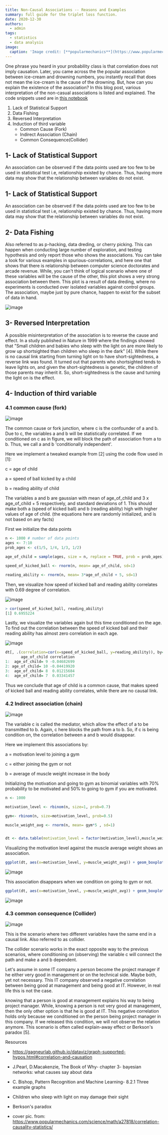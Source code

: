 ```yaml
---
title: Non-Causal Associations -- Reasons and Examples
summary: full guide for the triplet loss function.
date: 2020-12-30
authors:
  - admin
tags:
  - statistics
  - data analysis
image:
  caption: 'Image credit: [**popularmechanics**](https://www.popularmechanics.com/science/math/a27818/correlation-causality-statistics/)'
---
```


One phrase you heard in your probability class is that correlation does not imply causation. Later, you came across the the popular association between ice-cream and drowning numbers, you instantly recall that does not mean the ice-cream is the cause of the drowning. But, how can you explain the existence of the association? In this blog post, various interpretation of the non-casual associations is listed and explained. The code snippets used are in [this notebook](https://github.com/AhmedAbdel-Aal/DataSience-home/blob/main/non%20causal%20associations/non-causal%20relations%20-%20Induction%20of%20third%20variable.ipynb)

1. Lack of Statistical Support
2. Data Fishing
3. Reversed Interpretation
4. Induction of third variable
    - Common Cause (Fork)
    - Indirect Association (Chain)
    - Common Consequence(Collider)

## 1- Lack of Statistical Support

An association can be observed if the data points used are too few to be used in statistical test i.e, relationship existed by chance. Thus, having more data may show that the relationship between variables do not exist.

## 1- Lack of Statistical Support

An association can be observed if the data points used are too few to be used in statistical test i.e, relationship existed by chance. Thus, having more data may show that the relationship between variables do not exist.

## 2- Data Fishing

Also referred to as p-hacking, data dreding, or cherry picking. This can happen when conducting large number of exploration, and testing hypothesis and only report those who shows the associations. You can take a look for various examples in spurious-correlations, and here one that shows that there is relationship between computer science doctorates and arcade revenue. While, you can't think of logical scenario where one of these variables will be the cause of the other, this plot shows a very strong association between them. This plot is a result of data dreding, where no experiments is conducted over isolated variables against control groups. The association, maybe just by pure chance, happen to exist for the subset of data in hand.

![image](s1.png)

## 3- Reversed Interpretation

A possible misinterpretation of the association is to reverse the cause and effect. In a study published in Nature in 1999 where the findings showed that "Small children and babies who sleep with the light on are more likely to grow up shortsighted than children who sleep in the dark" [4]. While there is no causal link starting from turning light on to have short-sightedness, a reverse link was found. It turned out that parents who shortsighted tends to leave lights on, and given the short-sightedness is genetic, the children of those parents may inherit it. So, short-sightedness is the cause and turning the light on is the effect.


## 4- Induction of third variable

### 4.1 common cause (fork)

![image](s2.png)

The common cause or fork junction, where c is the confounder of a and b. Due to c, the variables a and b will be statistically correlated. If we conditioned on c as in figure, we will block the path of association from a to b. Thus, we call a and b 'conditionally independent'.

Here we implement a tweaked example from [2] using the code flow used in [1]:

c = age of child

a = speed of ball kicked by a child

b = reading ability of child

The variables a and b are gaussian with mean of age_of_child and 3 x age_of_child + 5 respectively, and standard deviations of 1. This should make both a (speed of kicked ball) and b (reading ability) high with higher values of age of child. (the equations here are randomly initialized, and is not based on any facts)

First we initialize the data points

```R
n <- 1000 # number of data points
ages <- 7:10
prob_ages <- c(1/5, 1/4, 1/3, 1/2)

age_of_child = sample(ages, size = n, replace = TRUE, prob = prob_ages)

speed_of_kicked_ball <- rnorm(n, mean= age_of_child, sd=1)

reading_ability <- rnorm(n, mean= 3*age_of_child + 5, sd=1)
```

Then, we visualize how speed of kicked ball and reading ability correlates with 0.69 degree of correlation.

![image](s3.png)

```R
> cor(speed_of_kicked_ball, reading_ability)
[1] 0.6955224
```

Lastly, we visualize the variables again but this time conditioned on the age. To find out the correlation between the speed of kicked ball and their reading ability has almost zero correlation in each age.

![image](s4.png)

```R
dt[, .(correlation=cor(x=speed_of_kicked_ball, y=reading_ability)), by=age_of_child]
       age_of_child correlation
1:  age_of_child= 9 -0.04682699
2: age_of_child= 10 -0.04419920
3:  age_of_child= 8  0.01215684
4:  age_of_child= 7  0.03341457
```

Thus we conclude that age of child is a common cause, that makes speed of kicked ball and reading ability correlates, while there are no causal link.

### 4.2 Indirect association (chain)

![image](s5.png)

The variable c is called the mediator, which allow the effect of a to be transmitted to b. Again, c here blocks the path from a to b. So, if c is being condition on, the correlation between a and b would disappear.

Here we implement this associations by:

a = motivation level to joining a gym

c = either joining the gym or not

b = average of muscle weight increase in the body

Initializing the motivation and going to gym as binomial variables with 70% probability to be motivated and 50% to going to gym if you are motivated.

```R
n <- 1000

motivation_level <- rbinom(n, size=1, prob=0.7)

gym<- rbinom(n, size=motivation_level, prob=0.5) 

muscle_weight_avg <- rnorm(n, mean= gym*5 , sd=1)


dt <- data.table(motivation_level = factor(motivation_level),muscle_weight_avg, gym =paste0("went to gym = ",factor(gym)))
```

Visualizing the motivation level against the muscle average weight shows an association.

```R
ggplot(dt, aes(x=motivation_level, y=muscle_weight_avg)) + geom_boxplot()
```

![image](s6.png)

This association disappears when we condition on going to gym or not.

```R
ggplot(dt, aes(x=motivation_level, y=muscle_weight_avg)) + geom_boxplot()  + facet_wrap(~gym)
```
![image](s7.png)

### 4.3 common consequence (Collider)

![image](s8.png)


This is the scenario where two different variables have the same end in a causal link. Also referred to as collider.

The collider scenario works in the exact opposite way to the previous scenarios, where conditioning on (observing) the variable c will connect the path and make a and b dependent.

Let's assume in some IT company a person become the project manager if he either very good in management or on the technical side. Maybe both, yet not necessary. This IT company observed a negative correlation between being good at management and being good at IT. However, in real life this is not the case.

knowing that a person is good at management explains his way to being project manager. While, knowing a person is not very good at management, then the only other option is that he is good at IT. This negative correlation holds only because we conditioned on the person being project manager in this company. If we released this condition, we will not observe the relation anymore. This scenario is often called explain-away effect or Berkson's paradox [5].

Resources

- https://gagneurlab.github.io/dataviz/graph-supported-hypos.html#correlation-and-causation

- J.Pearl, D.Macakenzie, The Book of Why- chapter 3- bayesian networks: what causes say about data

- C. Bishop, Pattern Recognition and Machine Learning- 8.2.1 Three example graphs

- Children who sleep with light on may damage their sight

- Berkson's paradox

- cover pic. from: https://www.popularmechanics.com/science/math/a27818/correlation-causality-statistics/
